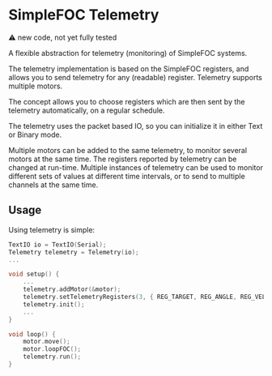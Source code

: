 
# SimpleFOC Telemetry

:warning: new code, not yet fully tested

A flexible abstraction for telemetry (monitoring) of SimpleFOC systems.

The telemetry implementation is based on the SimpleFOC registers, and allows you to send telemetry for any (readable) register. Telemetry supports multiple motors.

The concept allows you to choose registers which are then sent by the telemetry automatically, on a regular schedule.

The telemetry uses the packet based IO, so you can initialize it in either Text or Binary mode.

Multiple motors can be added to the same telemetry, to monitor several motors at the same time. The registers reported by telemetry can be changed at run-time. Multiple instances of telemetry can be used to monitor different sets of values at different time intervals, or to send to multiple channels at the same time.

## Usage

Using telemetry is simple:

```c++
TextIO io = TextIO(Serial);
Telemetry telemetry = Telemetry(io);
...

void setup() {
    ...
    telemetry.addMotor(&motor);
    telemetry.setTelemetryRegisters(3, { REG_TARGET, REG_ANGLE, REG_VELOCITY });
    telemetry.init();
    ...
}

void loop() {
    motor.move();
    motor.loopFOC();
    telemetry.run();
}
```